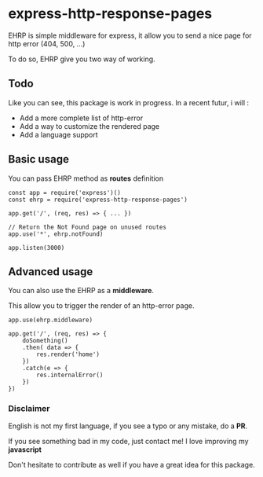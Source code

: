 # express-http-response-pages
EHRP is simple middleware for express, it allow you to send a nice page for http error (404, 500, ...)


To do so, EHRP give you two way of working.

## Todo
Like you can see, this package is work in progress.
In a recent futur, i will :

 * Add a more complete list of http-error
 * Add a way to customize the rendered page
 * Add a language support


## Basic usage
You can pass EHRP method as **routes** definition

```
const app = require('express')()
const ehrp = require('express-http-response-pages')

app.get('/', (req, res) => { ... })

// Return the Not Found page on unused routes
app.use('*', ehrp.notFound)

app.listen(3000)
```

## Advanced usage
You can also use the EHRP as a **middleware**.

This allow you to trigger the render of an http-error page.

```
app.use(ehrp.middleware)

app.get('/', (req, res) => {
	doSomething()
	.then( data => {
		res.render('home')
	})
	.catch(e => {
		res.internalError()
	})
})
```


### Disclaimer
English is not my first language, if you see a typo or any mistake, do a **PR**.

If you see something bad in my code, just contact me! I love improving my **javascript**

Don't hesitate to contribute as well if you have a great idea for this package.


